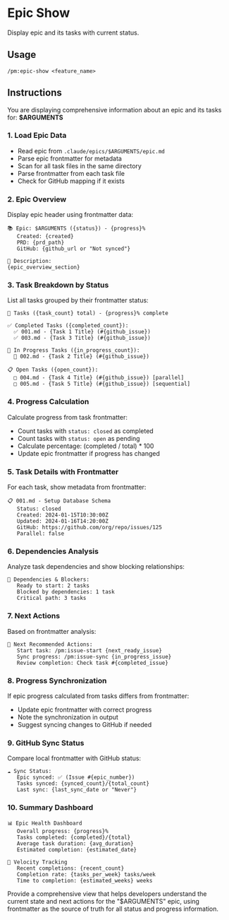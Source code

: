 # Epic Show

Display epic and its tasks with current status.

## Usage
```
/pm:epic-show <feature_name>
```

## Instructions

You are displaying comprehensive information about an epic and its tasks for: **$ARGUMENTS**

### 1. Load Epic Data
- Read epic from `.claude/epics/$ARGUMENTS/epic.md`
- Parse epic frontmatter for metadata
- Scan for all task files in the same directory
- Parse frontmatter from each task file
- Check for GitHub mapping if it exists

### 2. Epic Overview
Display epic header using frontmatter data:
```
📚 Epic: $ARGUMENTS ({status}) - {progress}%
   Created: {created}
   PRD: {prd_path}
   GitHub: {github_url or "Not synced"}
   
📝 Description:
{epic_overview_section}
```

### 3. Task Breakdown by Status
List all tasks grouped by their frontmatter status:
```
🎯 Tasks ({task_count} total) - {progress}% complete

✅ Completed Tasks ({completed_count}):
  ✅ 001.md - {Task 1 Title} (#{github_issue})
  ✅ 003.md - {Task 3 Title} (#{github_issue})

🔄 In Progress Tasks ({in_progress_count}):
  🔄 002.md - {Task 2 Title} (#{github_issue})

📋 Open Tasks ({open_count}):
  □ 004.md - {Task 4 Title} (#{github_issue}) [parallel]
  □ 005.md - {Task 5 Title} (#{github_issue}) [sequential]
```

### 4. Progress Calculation
Calculate progress from task frontmatter:
- Count tasks with `status: closed` as completed
- Count tasks with `status: open` as pending
- Calculate percentage: (completed / total) * 100
- Update epic frontmatter if progress has changed

### 5. Task Details with Frontmatter
For each task, show metadata from frontmatter:
```
📋 001.md - Setup Database Schema
   Status: closed
   Created: 2024-01-15T10:30:00Z
   Updated: 2024-01-16T14:20:00Z
   GitHub: https://github.com/org/repo/issues/125
   Parallel: false
```

### 6. Dependencies Analysis
Analyze task dependencies and show blocking relationships:
```
🔗 Dependencies & Blockers:
   Ready to start: 2 tasks
   Blocked by dependencies: 1 task
   Critical path: 3 tasks
```

### 7. Next Actions
Based on frontmatter analysis:
```
🚀 Next Recommended Actions:
   Start task: /pm:issue-start {next_ready_issue}
   Sync progress: /pm:issue-sync {in_progress_issue}
   Review completion: Check task #{completed_issue}
```

### 8. Progress Synchronization
If epic progress calculated from tasks differs from frontmatter:
- Update epic frontmatter with correct progress
- Note the synchronization in output
- Suggest syncing changes to GitHub if needed

### 9. GitHub Sync Status
Compare local frontmatter with GitHub status:
```
☁️ Sync Status:
   Epic synced: ✅ (Issue #{epic_number})
   Tasks synced: {synced_count}/{total_count}
   Last sync: {last_sync_date or "Never"}
```

### 10. Summary Dashboard
```
📊 Epic Health Dashboard
   Overall progress: {progress}%
   Tasks completed: {completed}/{total}
   Average task duration: {avg_duration}
   Estimated completion: {estimated_date}
   
🎯 Velocity Tracking
   Recent completions: {recent_count}
   Completion rate: {tasks_per_week} tasks/week
   Time to completion: {estimated_weeks} weeks
```

Provide a comprehensive view that helps developers understand the current state and next actions for the "$ARGUMENTS" epic, using frontmatter as the source of truth for all status and progress information.
